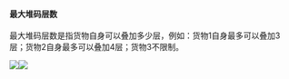 #### 最大堆码层数

最大堆码层数是指货物自身可以叠加多少层，例如：货物1自身最多可以叠加3层；货物2自身最多可以叠加4层；货物3不限制。

![](/.gitbook/assets/4599+import.png)![](/.gitbook/assets/6516.png)

